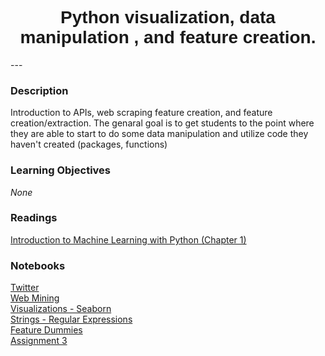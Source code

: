 <h1  style="font-family:  Verdana,  Geneva,  sans-serif;  text-align:center">Python  visualization,  data  manipulation  ,  and  feature  creation.</h1> 
--- 
 
###  Description 
Introduction  to  APIs,  web  scraping  feature  creation,  and  feature  creation/extraction.    The  genaral  goal  is  to  get  students  to  the  point  where  they  are  able  to  start  to  do  some  data  manipulation  and  utilize  code  they  haven't  created  (packages,  functions) 
 
###  Learning  Objectives 
*None* 
 
###  Readings 
[Introduction  to  Machine  Learning  with  Python  (Chapter  1)](http://proquestcombo.safaribooksonline.com.libproxy.rpi.edu/book/programming/machine-learning/9781449369880) 
 
###  Notebooks 
[Twitter](https://rpi-data.github.io/course-intro-ml-app/notebooks/08-intro-python-pandas.html)<br>[Web  Mining](https://rpi-data.github.io/course-intro-ml-app/notebooks/08-intro-python-pandas.html)<br>[Visualizations  -  Seaborn](https://rpi-data.github.io/course-intro-ml-app/notebooks/08-intro-python-pandas.html)<br>[Strings  -  Regular  Expressions](https://rpi-data.github.io/course-intro-ml-app/notebooks/08-intro-python-pandas.html)<br>[Feature  Dummies](https://rpi-data.github.io/course-intro-ml-app/notebooks/08-intro-python-pandas.html)<br>[Assignment  3](https://rpi-data.github.io/course-intro-ml-app/notebooks/08-intro-python-pandas.html)
